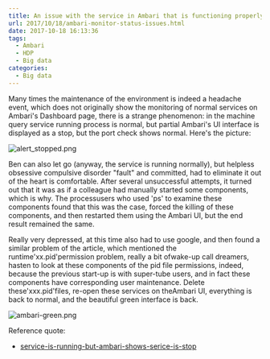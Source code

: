 ```yaml
---
title: An issue with the service in Ambari that is functioning properly but the service stops
url: 2017/10/18/ambari-monitor-status-issues.html
date: 2017-10-18 16:13:36
tags:
  - Ambari
  - HDP
  - Big data
categories:
  - Big data
---
```


Many times the maintenance of the   environment is indeed a headache event, which does not originally show the monitoring of normal services on Ambari's Dashboard page, there is a strange phenomenon: in the machine query service running process is normal, but partial Ambari's UI interface is displayed as a stop, but the port check shows normal. Here's the picture:

![alert_stopped.png](//imgs.lisenhui.cn/blog/2017/10-18-ambari-red.png)

<!--more-->

Ben can also let go (anyway, the service is running normally), but helpless obsessive compulsive disorder "fault" and committed, had to eliminate it out of the heart is comfortable. After several unsuccessful attempts, it turned out that it was as if a colleague had manually started some components, which is why. The processusers who used 'ps' to examine these components found that this was the case, forced the killing of these components, and then restarted them using the Ambari UI, but the end result remained the same.



Really very depressed, at this time also had to use google, and then found a similar problem of the article, which mentioned the runtime'xx.pid'permission problem, really a bit ofwake-up call dreamers, hasten to look at these components of the pid file permissions, indeed, because the previous start-up is with super-tube users, and in fact these components   have corresponding user maintenance. Delete these'xxx.pid'files, re-open these services on theAmbari UI,  everything is back to normal, and the beautiful green interface is back.



![ambari-green.png](//imgs.lisenhui.cn/blog/2017/10-18-ambari-green.png)



Reference quote:

- [service-is-running-but-ambari-shows-serice-is-stop](https://community.hortonworks.com/questions/41069/service-is-running-but-ambari-shows-serice-is-stop.html)
